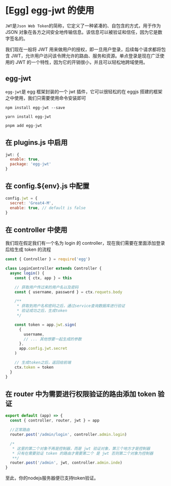 # [Egg] egg-jwt 的使用

`JWT`是`Json Web Token`的简称，它定义了一种紧凑的、自包含的方式，用于作为 JSON 对象在各方之间安全地传输信息。该信息可以被验证和信任，因为它是数字签名的。

我们现在一般将 JWT 用来做用户的授权，即一旦用户登录，后续每个请求都将包含 JWT，允许用户访问该令牌允许的路由、服务和资源。单点登录是现在广泛使用的 JWT 的一个特性，因为它的开销很小，并且可以轻松地跨域使用。

## egg-jwt

`egg-jwt`是 egg 框架封装的一个 jwt 插件，它可以很轻松的在 eggjs 搭建的框架之中使用，我们只需要使用命令安装即可

```shell
npm install egg-jwt --save

yarn install egg-jwt

pnpm add egg-jwt
```

## 在 plugins.js 中启用

```js
jwt: {
  enable: true,
  package: 'egg-jwt'
}
```

## 在 config.${env}.js 中配置

```js
config.jwt = {
  secret: 'Great4-M',
  enable: true, // default is false
}
```

## 在 controller 中使用

我们现在假定我们有一个名为 login 的 controller，现在我们需要在里面添加登录后给生成 token 的流程

```js
const { Controller } = require('egg')

class LoginController extends Controller {
  async login() {
    const { ctx, app } = this

    // 获取用户传过来的用户名以及密码
    const { username, password } = ctx.requets.body

    /**
     * 获取到用户名和密码之后，通过service查询数据库进行验证
     * 验证成功之后，生成token
     */

    const token = app.jwt.sign(
      {
        username,
        // ... 其他想要一起生成的参数
      },
      app.config.jwt.secret
    )

    // 生成token之后，返回给前端
    ctx.token = token
  }
}
```

## 在 router 中为需要进行权限验证的路由添加 token 验证

```js
export default (app) => {
  const { controller, router, jwt } = app

  //正常路由
  router.post('/admin/login', controller.admin.login)

  /*
   * 这里的第二个对象不再是控制器，而是 jwt 验证对象，第三个地方才是控制器
   * 只有在需要验证 token 的路由才需要第二个 是 jwt 否则第二个对象为控制器
   **/
  router.post('/admin', jwt, controller.admin.inde)
}
```

至此，你的nodejs服务器便已支持token验证。